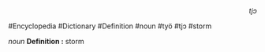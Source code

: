 
<div align="right"><i>tjɔ</i></div>

#Encyclopedia #Dictionary #Definition #noun #työ #tjɔ #storm

*noun*
**Definition :** storm